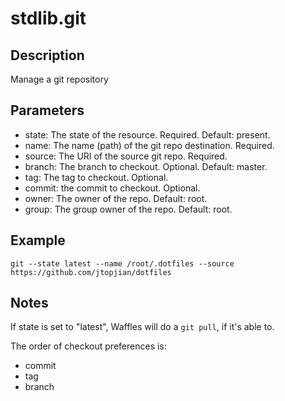 # stdlib.git

## Description

Manage a git repository

## Parameters

* state: The state of the resource. Required. Default: present.
* name: The name (path) of the git repo destination. Required.
* source: The URI of the source git repo. Required.
* branch: The branch to checkout. Optional. Default: master.
* tag: The tag to checkout. Optional.
* commit: the commit to checkout. Optional.
* owner: The owner of the repo. Default: root.
* group: The group owner of the repo. Default: root.

## Example

```shell
git --state latest --name /root/.dotfiles --source https://github.com/jtopjian/dotfiles
```

## Notes

If state is set to "latest", Waffles will do a `git pull`, if it's able to.

The order of checkout preferences is:

* commit
* tag
* branch

